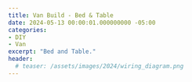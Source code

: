 ```yaml
---
title: Van Build - Bed & Table
date: 2024-05-13 00:00:01.000000000 -05:00
categories:
- DIY
- Van
excerpt: "Bed and Table."
header:
  # teaser: /assets/images/2024/wiring_diagram.png 
---
```


